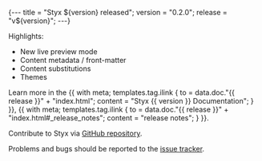 {---
title = "Styx ${version} released";
version = "0.2.0";
release = "v${version}";
---}


Highlights:

- New live preview mode
- Content metadata / front-matter
- Content substitutions
- Themes

Learn more in the {{ with meta; templates.tag.ilink { to = data.doc."{{ release }}" + "index.html"; content = "Styx {{ version }} Documentation"; } }},
{{ with meta; templates.tag.ilink { to = data.doc."{{ release }}" + "index.html#_release_notes"; content = "release notes"; } }}.

Contribute to Styx via [GitHub repository](https://github.com/divnix/styx/).

Problems and bugs should be reported to the [issue tracker](https://github.com/divnix/styx/issues).
